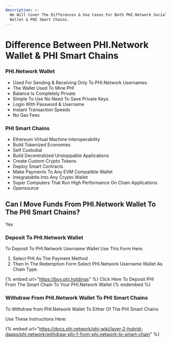 ```yaml
---
description: >-
  We Will Cover The Differences & Use Cases For Both PHI.Network Social Media
  Wallet & PHI Smart Chains.
---
```


# Difference Between PHI.Network Wallet & PHI Smart Chains

### PHI.Network Wallet

* Used For Sending & Receiving Only To PHI.Network Usernames.
* The Wallet Used To Mine PHI
* Balance Is Completely Private&#x20;
* Simple To Use No Need To Save Private Keys.
* Login With Password & Username
* Instant Transaction Speeds
* No Gas Fees

### PHI Smart Chains

* Ethereum Virtual Machine Interoperability&#x20;
* Build Tokenized Economies&#x20;
* Self Custodial&#x20;
* Build Decentralized Unstoppable Applications
* Create Custom Crypto Tokens
* Deploy Smart Contracts
* Make Payments To Any EVM Compatible Wallet
* Integratabtle Into Any Crypto Wallet
* Super Computers That Run High Performance On Chain Applications
* Opensource  &#x20;

## Can I Move Funds From PHI.Network Wallet To The PHI Smart Chains?

Yes&#x20;

### Deposit To PHI.Network Wallet

To Deposit To PHI.Network Username Wallet Use This Form Here.&#x20;

1. Select PHI As The Payment Method
2. Then In The Redemption Form Select PHI.Network Username Wallet As Chain Type.

{% embed url="https://buy.phi.holdings" %}
Click Here To Deposit PHI From The Smart Chain To Your PHI.Network Wallet
{% endembed %}

### Withdraw From PHI.Network Wallet To PHI Smart Chains

To Withdraw from PHI.Network Wallet To Either Of The PHI Smart Chains&#x20;

Use These Instructions Here:

{% embed url="https://docs.phi.network/phi-wiki/layer-2-hybrid-dapps/phi.network/withdraw-phi-f-from-phi.network-to-smart-chain" %}
